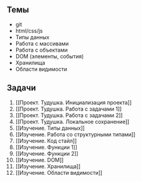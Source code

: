 ## Темы
- git
- html/css/js
- Типы данных
- Работа с массивами
- Работа с объектами
- DOM (элементы, события)
- Хранилища
- Области видимости
## Задачи
1. [[Проект. Тудушка. Инициализация проекта]]
2. [[Проект. Тудушка. Работа с задачами 1]]
3. [[Проект. Тудушка. Работа с задачами 2]]
4. [[Проект. Тудушка. Локальное сохранение]]
5. [[Изучение. Типы данных]]
6. [[Изучение. Работа со структурными типами]]
7. [[Изучение. Код стайл]]
8. [[Изучение. Функции 1]]
9. [[Изучение. Функции 2]]
10. [[Изучение. DOM]]
11. [[Изучение. Хранилища]]
12. [[Изучение. Области видимости]]
